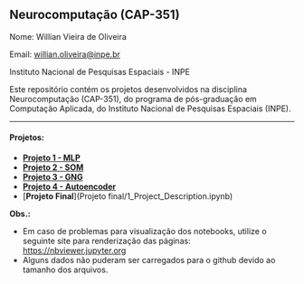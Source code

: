 ## Neurocomputação (CAP-351)

Nome: Willian Vieira de Oliveira

Email: willian.oliveira@inpe.br

Instituto Nacional de Pesquisas Espaciais - INPE


Este repositório contém os projetos desenvolvidos na disciplina Neurocomputação (CAP-351), do programa de pós-graduação em Computação Aplicada, do Instituto Nacional de Pesquisas Espaciais (INPE).

***

#### Projetos: 
  - [**Projeto 1 - MLP**](./Project1_MLP.ipynb)
  - [**Projeto 2 - SOM**](./Project2_SOM.ipynb)
  - [**Projeto 3 - GNG**](./Project3_GNG.ipynb)
  - [**Projeto 4 - Autoencoder**](./Project4_Autoencoder.ipynb)
  - [**Projeto Final**](Projeto final/1_Project_Description.ipynb)


**Obs.:** 
  - Em caso de problemas para visualização dos notebooks, utilize o seguinte site para renderização das páginas: https://nbviewer.jupyter.org
  - Alguns dados não puderam ser carregados para o github devido ao tamanho dos arquivos.
